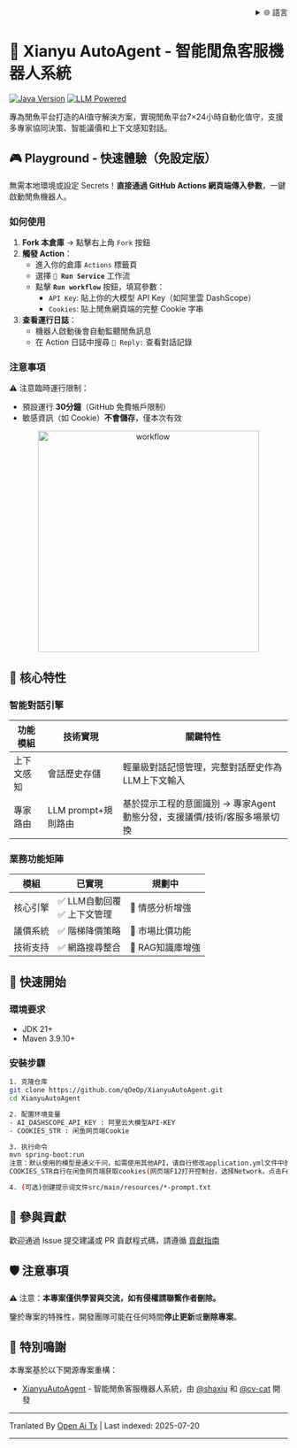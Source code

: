 <div align="right">
  <details>
    <summary >🌐 語言</summary>
    <div>
      <div align="center">
        <a href="https://openaitx.github.io/view.html?user=qOeOp&project=XianyuAutoAgent&lang=en">English</a>
        | <a href="https://openaitx.github.io/view.html?user=qOeOp&project=XianyuAutoAgent&lang=zh-CN">簡體中文</a>
        | <a href="https://openaitx.github.io/view.html?user=qOeOp&project=XianyuAutoAgent&lang=zh-TW">繁體中文</a>
        | <a href="https://openaitx.github.io/view.html?user=qOeOp&project=XianyuAutoAgent&lang=ja">日本語</a>
        | <a href="https://openaitx.github.io/view.html?user=qOeOp&project=XianyuAutoAgent&lang=ko">한국어</a>
        | <a href="https://openaitx.github.io/view.html?user=qOeOp&project=XianyuAutoAgent&lang=hi">हिन्दी</a>
        | <a href="https://openaitx.github.io/view.html?user=qOeOp&project=XianyuAutoAgent&lang=th">ไทย</a>
        | <a href="https://openaitx.github.io/view.html?user=qOeOp&project=XianyuAutoAgent&lang=fr">Français</a>
        | <a href="https://openaitx.github.io/view.html?user=qOeOp&project=XianyuAutoAgent&lang=de">Deutsch</a>
        | <a href="https://openaitx.github.io/view.html?user=qOeOp&project=XianyuAutoAgent&lang=es">Español</a>
        | <a href="https://openaitx.github.io/view.html?user=qOeOp&project=XianyuAutoAgent&lang=it">Itapano</a>
        | <a href="https://openaitx.github.io/view.html?user=qOeOp&project=XianyuAutoAgent&lang=ru">Русский</a>
        | <a href="https://openaitx.github.io/view.html?user=qOeOp&project=XianyuAutoAgent&lang=pt">Português</a>
        | <a href="https://openaitx.github.io/view.html?user=qOeOp&project=XianyuAutoAgent&lang=nl">Nederlands</a>
        | <a href="https://openaitx.github.io/view.html?user=qOeOp&project=XianyuAutoAgent&lang=pl">Polski</a>
        | <a href="https://openaitx.github.io/view.html?user=qOeOp&project=XianyuAutoAgent&lang=ar">العربية</a>
        | <a href="https://openaitx.github.io/view.html?user=qOeOp&project=XianyuAutoAgent&lang=fa">فارسی</a>
        | <a href="https://openaitx.github.io/view.html?user=qOeOp&project=XianyuAutoAgent&lang=tr">Türkçe</a>
        | <a href="https://openaitx.github.io/view.html?user=qOeOp&project=XianyuAutoAgent&lang=vi">Tiếng Việt</a>
        | <a href="https://openaitx.github.io/view.html?user=qOeOp&project=XianyuAutoAgent&lang=id">Bahasa Indonesia</a>
      </div>
    </div>
  </details>
</div>

# 🚀 Xianyu AutoAgent - 智能閒魚客服機器人系統

[![Java Version](https://img.shields.io/badge/java21%2B-blue)](https://www.python.org/) [![LLM Powered](https://img.shields.io/badge/LLM-powered-FF6F61)](https://platform.openai.com/)

專為閒魚平台打造的AI值守解決方案，實現閒魚平台7×24小時自動化值守，支援多專家協同決策、智能議價和上下文感知對話。

## 🎮 Playground - 快速體驗（免設定版）

無需本地環境或設定 Secrets！**直接通過 GitHub Actions 網頁端傳入參數**，一鍵啟動閒魚機器人。

### 如何使用
1. **Fork 本倉庫** → 點擊右上角 `Fork` 按鈕
2. **觸發 Action**：
   - 進入你的倉庫 `Actions` 標籤頁
   - 選擇 **`🚀 Run Service`** 工作流
   - 點擊 **`Run workflow`** 按鈕，填寫參數：
      - `API Key`: 貼上你的大模型 API Key（如阿里雲 DashScope）
      - `Cookies`: 貼上閒魚網頁端的完整 Cookie 字串
3. **查看運行日誌**：
   - 機器人啟動後會自動監聽閒魚訊息
   - 在 Action 日誌中搜尋 `🤖 Reply:` 查看對話記錄

### 注意事項
⚠️ 注意臨時運行限制：
- 預設運行 **30分鐘**（GitHub 免費帳戶限制）
- 敏感資訊（如 Cookie）**不會儲存**，僅本次有效

<div align="center">
  <img src="https://raw.githubusercontent.com/qOeOp/XianyuAutoAgent/main/./screenshots/workflow.png" width="400px" alt="workflow">
</div>

## 🌟 核心特性

### 智能對話引擎
| 功能模組   | 技術實現            | 關鍵特性                                                     |
| ---------- | ------------------- | ------------------------------------------------------------ |
| 上下文感知 | 會話歷史存儲        | 輕量級對話記憶管理，完整對話歷史作為LLM上下文輸入            |
| 專家路由   | LLM prompt+規則路由 | 基於提示工程的意圖識別 → 專家Agent動態分發，支援議價/技術/客服多場景切換 |

### 業務功能矩陣
| 模組     | 已實現                        | 規劃中                     |
| -------- | ----------------------------- | ----------------------- |
| 核心引擎 | ✅ LLM自動回覆<br>✅ 上下文管理 | 🔄 情感分析增強               |
| 議價系統 | ✅ 階梯降價策略                | 🔄 市場比價功能               |
| 技術支持 | ✅ 網路搜尋整合                | 🔄 RAG知識庫增強             |

## 🚴 快速開始

### 環境要求
- JDK 21+
- Maven 3.9.10+

### 安裝步驟

```bash
1. 克隆仓库
git clone https://github.com/qOeOp/XianyuAutoAgent.git
cd XianyuAutoAgent

2. 配置环境变量
- AI_DASHSCOPE_API_KEY : 阿里云大模型API-KEY
- COOKIES_STR : 闲鱼网页端Cookie

3. 执行命令
mvn spring-boot:run
注意：默认使用的模型是通义千问，如需使用其他API，请自行修改application.yml文件中的模型地址和模型名称；
COOKIES_STR自行在闲鱼网页端获取cookies(网页端F12打开控制台，选择Network，点击Fetch/XHR,点击一个请求，查看cookies)

4. (可选)创建提示词文件src/main/resources/*-prompt.txt
```
## 🤝 參與貢獻

歡迎通過 Issue 提交建議或 PR 貢獻程式碼，請遵循 [貢獻指南](https://contributing.md/)



## 🛡 注意事項

⚠️ 注意：**本專案僅供學習與交流，如有侵權請聯繫作者刪除。**

鑒於專案的特殊性，開發團隊可能在任何時間**停止更新**或**刪除專案**。


## 🧸 特別鳴謝

本專案基於以下開源專案重構：
- [XianyuAutoAgent](https://github.com/shaxiu/XianyuAutoAgent) - 智能閒魚客服機器人系統，由 [@shaxiu](https://github.com/shaxiu) 和 [@cv-cat](https://github.com/cv-cat) 開發


---

Tranlated By [Open Ai Tx](https://github.com/OpenAiTx/OpenAiTx) | Last indexed: 2025-07-20

---